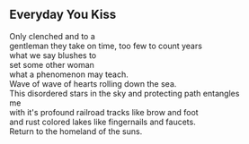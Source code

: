 Everyday You Kiss
-----------------
Only clenched and to a  
gentleman they take on time, too few to count years  
what we say blushes to  
set some other woman  
what a phenomenon may teach.  
Wave of wave of hearts rolling down the sea.  
This disordered stars in the sky and protecting path entangles  
me  
with it's profound railroad tracks like brow and foot  
and rust colored lakes like fingernails and faucets.  
Return to the homeland of the suns.  
